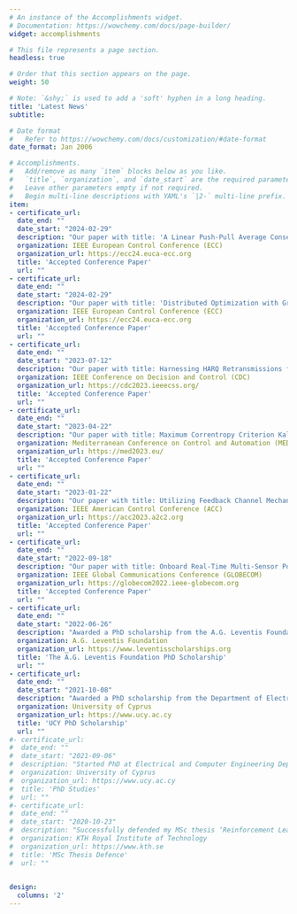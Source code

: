 ```yaml
---
# An instance of the Accomplishments widget.
# Documentation: https://wowchemy.com/docs/page-builder/
widget: accomplishments

# This file represents a page section.
headless: true

# Order that this section appears on the page.
weight: 50

# Note: `&shy;` is used to add a 'soft' hyphen in a long heading.
title: 'Latest News'
subtitle:

# Date format
#   Refer to https://wowchemy.com/docs/customization/#date-format
date_format: Jan 2006

# Accomplishments.
#   Add/remove as many `item` blocks below as you like.
#   `title`, `organization`, and `date_start` are the required parameters.
#   Leave other parameters empty if not required.
#   Begin multi-line descriptions with YAML's `|2-` multi-line prefix.
item:
- certificate_url:
  date_end: ""
  date_start: "2024-02-29"
  description: "Our paper with title: 'A Linear Push-Pull Average Consensus Algorithm for Delay-Prone Networks', has been accepted for publication and presentation at the ECC 2024 Conference"
  organization: IEEE European Control Conference (ECC)
  organization_url: https://ecc24.euca-ecc.org
  title: 'Accepted Conference Paper'
  url: ""
- certificate_url:
  date_end: ""
  date_start: "2024-02-29"
  description: "Our paper with title: 'Distributed Optimization with Gradient Tracking over Heterogeneous Delay-Prone Directed Networks', has been accepted for publication and presentation at the ECC 2024 Conference"
  organization: IEEE European Control Conference (ECC)
  organization_url: https://ecc24.euca-ecc.org
  title: 'Accepted Conference Paper'
  url: ""
- certificate_url:
  date_end: ""
  date_start: "2023-07-12"
  description: "Our paper with title: Harnessing HARQ Retransmissions for Fast Average Consensus over Unreliable Communication Channels, has been accepted for publication and presentation at the CDC 2023 Conference"
  organization: IEEE Conference on Decision and Control (CDC)
  organization_url: https://cdc2023.ieeecss.org/
  title: 'Accepted Conference Paper'
  url: ""
- certificate_url:
  date_end: ""
  date_start: "2023-04-22"
  description: "Our paper with title: Maximum Correntropy Criterion Kalman Filter for Indoor Quadrotor Navigation under Intermittent Measurements, has been accepted for publication and presentation at the MED 2023 Conference"
  organization: Mediterranean Conference on Control and Automation (MED)
  organization_url: https://med2023.eu/
  title: 'Accepted Conference Paper'
  url: ""
- certificate_url:
  date_end: ""
  date_start: "2023-01-22"
  description: "Our paper with title: Utilizing Feedback Channel Mechanisms for Reaching Average Consensus over Directed Network Topologies, has been accepted for publication and presentation at the IEEE ACC 2023 Conference"
  organization: IEEE American Control Conference (ACC)
  organization_url: https://acc2023.a2c2.org
  title: 'Accepted Conference Paper'
  url: ""
- certificate_url:
  date_end: ""
  date_start: "2022-09-18"
  description: "Our paper with title: Onboard Real-Time Multi-Sensor Pose Estimation for Indoor Quadrotor Navigation with Intermittent Communication, has been accepted for publication and presentation at the IEEE GLOBECOM 2022 Conference"
  organization: IEEE Global Communications Conference (GLOBECOM)
  organization_url: https://globecom2022.ieee-globecom.org
  title: 'Accepted Conference Paper'
  url: ""
- certificate_url:
  date_end: ""
  date_start: "2022-06-26"
  description: "Awarded a PhD scholarship from the A.G. Leventis Foundation"
  organization: A.G. Leventis Foundation
  organization_url: https://www.leventisscholarships.org
  title: 'The A.G. Leventis Foundation PhD Scholarship'
  url: ""
- certificate_url:
  date_end: ""
  date_start: "2021-10-08"
  description: "Awarded a PhD scholarship from the Department of Electrical and Computer Engineering"
  organization: University of Cyprus
  organization_url: https://www.ucy.ac.cy
  title: 'UCY PhD Scholarship'
  url: ""
#- certificate_url:
#  date_end: ""
#  date_start: "2021-09-06"
#  description: "Started PhD at Electrical and Computer Engineering Department"
#  organization: University of Cyprus
#  organization_url: https://www.ucy.ac.cy
#  title: 'PhD Studies'
#  url: ""
#- certificate_url:
#  date_end: ""
#  date_start: "2020-10-23"
#  description: "Successfully defended my MSc thesis ‘Reinforcement Learning for Radio Resource Management in 5G-NR Networks"
#  organization: KTH Royal Institute of Technology
#  organization_url: https://www.kth.se
#  title: 'MSc Thesis Defence'
#  url: ""

  
design:
  columns: '2' 
---
```

